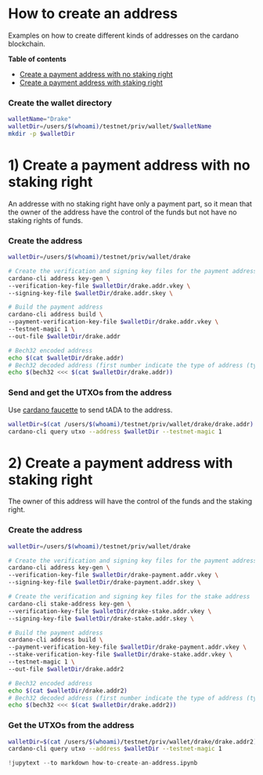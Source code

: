 # How to create an address

Examples on how to create different kinds of addresses on the cardano blockchain.


**Table of contents**
- [Create a payment address with no staking right](#Create-a-payment-address-with-no-staking-right)
- [Create a payment address with staking right](#Create-a-payment-address-with-staking-right)


### Create the wallet directory 

```bash
walletName="Drake"
walletDir=/users/$(whoami)/testnet/priv/wallet/$walletName
mkdir -p $walletDir
```

# 1) Create a payment address with no staking right

An addresse with no staking right have only a payment part, so it mean that the owner of the address have the control of the funds but not have no staking rights of funds.


### Create the address 

```bash
walletDir=/users/$(whoami)/testnet/priv/wallet/drake

# Create the verification and signing key files for the payment address 
cardano-cli address key-gen \
--verification-key-file $walletDir/drake.addr.vkey \
--signing-key-file $walletDir/drake.addr.skey \

# Build the payment address
cardano-cli address build \
--payment-verification-key-file $walletDir/drake.addr.vkey \
--testnet-magic 1 \
--out-file $walletDir/drake.addr

# Bech32 encoded address
echo $(cat $walletDir/drake.addr) 
# Bech32 decoded address (first number indicate the type of address (type6))
echo $(bech32 <<< $(cat $walletDir/drake.addr))
```

### Send and get the UTXOs from the address

Use [cardano faucette](https://docs.cardano.org/cardano-testnet/tools/faucet) to send tADA to the address.

```bash
walletDir=$(cat /users/$(whoami)/testnet/priv/wallet/drake/drake.addr)
cardano-cli query utxo --address $walletDir --testnet-magic 1
```

# 2) Create a payment address with staking right

The owner of this address will have the control of the funds and the staking right.


### Create the address

```bash
walletDir=/users/$(whoami)/testnet/priv/wallet/drake

# Create the verification and signing key files for the payment address 
cardano-cli address key-gen \
--verification-key-file $walletDir/drake-payment.addr.vkey \
--signing-key-file $walletDir/drake-payment.addr.skey \

# Create the verification and signing key files for the stake address  
cardano-cli stake-address key-gen \
--verification-key-file $walletDir/drake-stake.addr.vkey \
--signing-key-file $walletDir/drake-stake.addr.skey \

# Build the payment address
cardano-cli address build \
--payment-verification-key-file $walletDir/drake-payment.addr.vkey \
--stake-verification-key-file $walletDir/drake-stake.addr.vkey \
--testnet-magic 1 \
--out-file $walletDir/drake.addr2

# Bech32 encoded address
echo $(cat $walletDir/drake.addr2) 
# Bech32 decoded address (first number indicate the type of address (type 0))
echo $(bech32 <<< $(cat $walletDir/drake.addr2))
```

### Get the UTXOs from the address

```bash
walletDir=$(cat /users/$(whoami)/testnet/priv/wallet/drake/drake.addr2)
cardano-cli query utxo --address $walletDir --testnet-magic 1
```

```python
!jupytext --to markdown how-to-create-an-address.ipynb
```

```python

```
